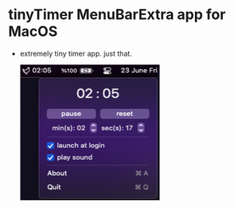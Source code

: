 # tinyTimer MenuBarExtra app for MacOS
- extremely tiny timer app. just that.

  <img src="https://github.com/sermetc/tinyTimer/blob/main/tinyTimer.png" width="280" height="273">
